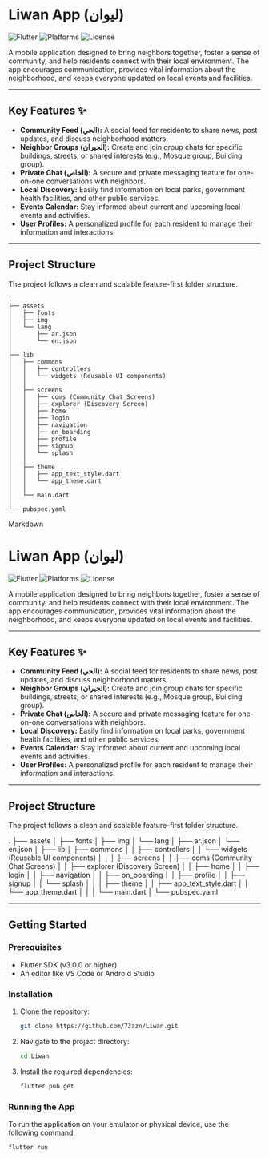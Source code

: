 # Liwan App (ليوان)

![Flutter](https://img.shields.io/badge/Flutter-02569B?style=for-the-badge&logo=flutter&logoColor=white)
![Platforms](https://img.shields.io/badge/Platform-iOS%20%7C%20Android%20%7C%20Web-blue?style=for-the-badge)
![License](https://img.shields.io/badge/License-MIT-green.svg?style=for-the-badge)

A mobile application designed to bring neighbors together, foster a sense of community, and help residents connect with their local environment. The app encourages communication, provides vital information about the neighborhood, and keeps everyone updated on local events and facilities.

---
## Key Features ✨

* **Community Feed (الحي):** A social feed for residents to share news, post updates, and discuss neighborhood matters.
* **Neighbor Groups (الجيران):** Create and join group chats for specific buildings, streets, or shared interests (e.g., Mosque group, Building group).
* **Private Chat (الخاص):** A secure and private messaging feature for one-on-one conversations with neighbors.
* **Local Discovery:** Easily find information on local parks, government health facilities, and other public services.
* **Events Calendar:** Stay informed about current and upcoming local events and activities.
* **User Profiles:** A personalized profile for each resident to manage their information and interactions.

---
## Project Structure

The project follows a clean and scalable feature-first folder structure.

```
.
├── assets
│   ├── fonts
│   ├── img
│   └── lang
│       ├── ar.json
│       └── en.json
│
├── lib
│   ├── commons
│   │   ├── controllers
│   │   └── widgets (Reusable UI components)
│   │
│   ├── screens
│   │   ├── coms (Community Chat Screens)
│   │   ├── explorer (Discovery Screen)
│   │   ├── home
│   │   ├── login
│   │   ├── navigation
│   │   ├── on_boarding
│   │   ├── profile
│   │   ├── signup
│   │   └── splash
│   │
│   ├── theme
│   │   ├── app_text_style.dart
│   │   └── app_theme.dart
│   │
│   └── main.dart
│
└── pubspec.yaml
```

Markdown

# Liwan App (ليوان)

![Flutter](https://img.shields.io/badge/Flutter-02569B?style=for-the-badge&logo=flutter&logoColor=white)
![Platforms](https://img.shields.io/badge/Platform-iOS%20%7C%20Android%20%7C%20Web-blue?style=for-the-badge)
![License](https://img.shields.io/badge/License-MIT-green.svg?style=for-the-badge)

A mobile application designed to bring neighbors together, foster a sense of community, and help residents connect with their local environment. The app encourages communication, provides vital information about the neighborhood, and keeps everyone updated on local events and facilities.

---
## Key Features ✨

* **Community Feed (الحي):** A social feed for residents to share news, post updates, and discuss neighborhood matters.
* **Neighbor Groups (الجيران):** Create and join group chats for specific buildings, streets, or shared interests (e.g., Mosque group, Building group).
* **Private Chat (الخاص):** A secure and private messaging feature for one-on-one conversations with neighbors.
* **Local Discovery:** Easily find information on local parks, government health facilities, and other public services.
* **Events Calendar:** Stay informed about current and upcoming local events and activities.
* **User Profiles:** A personalized profile for each resident to manage their information and interactions.

---
## Project Structure

The project follows a clean and scalable feature-first folder structure.

.
├── assets
│   ├── fonts
│   ├── img
│   └── lang
│       ├── ar.json
│       └── en.json
│
├── lib
│   ├── commons
│   │   ├── controllers
│   │   └── widgets (Reusable UI components)
│   │
│   ├── screens
│   │   ├── coms (Community Chat Screens)
│   │   ├── explorer (Discovery Screen)
│   │   ├── home
│   │   ├── login
│   │   ├── navigation
│   │   ├── on_boarding
│   │   ├── profile
│   │   ├── signup
│   │   └── splash
│   │
│   ├── theme
│   │   ├── app_text_style.dart
│   │   └── app_theme.dart
│   │
│   └── main.dart
│
└── pubspec.yaml


---
## Getting Started

### Prerequisites

* Flutter SDK (v3.0.0 or higher)
* An editor like VS Code or Android Studio

### Installation

1.  Clone the repository:
    ```sh
    git clone https://github.com/73azn/Liwan.git
    ```
2.  Navigate to the project directory:
    ```sh
    cd Liwan
    ```
3.  Install the required dependencies:
    ```sh
    flutter pub get
    ```

### Running the App

To run the application on your emulator or physical device, use the following command:
```sh
flutter run